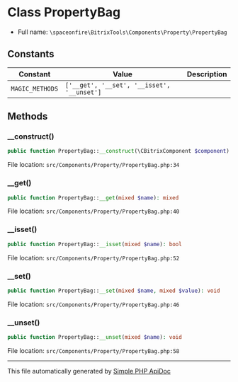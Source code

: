 # Class PropertyBag

-   Full name: `\spaceonfire\BitrixTools\Components\Property\PropertyBag`

## Constants

| Constant        | Value                                      | Description |
| --------------- | ------------------------------------------ | ----------- |
| `MAGIC_METHODS` | `['__get', '__set', '__isset', '__unset']` |             |

## Methods

### \_\_construct()

```php
public function PropertyBag::__construct(\CBitrixComponent $component): mixed
```

File location: `src/Components/Property/PropertyBag.php:34`

### \_\_get()

```php
public function PropertyBag::__get(mixed $name): mixed
```

File location: `src/Components/Property/PropertyBag.php:40`

### \_\_isset()

```php
public function PropertyBag::__isset(mixed $name): bool
```

File location: `src/Components/Property/PropertyBag.php:52`

### \_\_set()

```php
public function PropertyBag::__set(mixed $name, mixed $value): void
```

File location: `src/Components/Property/PropertyBag.php:46`

### \_\_unset()

```php
public function PropertyBag::__unset(mixed $name): void
```

File location: `src/Components/Property/PropertyBag.php:58`

---

This file automatically generated by [Simple PHP ApiDoc](https://github.com/spaceonfire/simple-php-apidoc)
